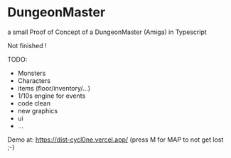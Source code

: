 # DungeonMaster
a small Proof of Concept of a DungeonMaster (Amiga) in Typescript

Not finished !

TODO:
* Monsters
* Characters 
* items (floor/inventory/...)
* 1/10s engine for events
* code clean
* new graphics
* ui
* ...

Demo at: https://dist-cycl0ne.vercel.app/
(press M for MAP to not get lost ;-)

